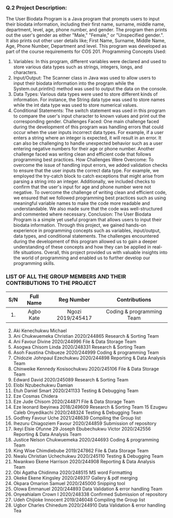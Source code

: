 ### Q.2 Project Description:

The User Biodata Program is a Java program that prompts users to input their biodata information,
including their first name, surname, middle name, department, level, age, phone number, and gender. The
program then prints out the user's gender as either "Male," "Female," or "Unspecified gender.". It also prints out other user details like; First Name, Surname, Middle Name, Age, Phone Number, Department and level. This
program was developed as part of the course requirements for COS 201.
Programming Concepts Used:

1. Variables: In this program, different variables were declared and used to store various data types such
   as strings, integers, longs, and characters.
2. Input/Output: The Scanner class in Java was used to allow users to input their biodata information into
   the program while the System.out.println() method was used to output the data on the console.
3. Data Types: Various data types were used to store different kinds of information. For instance, the
   String data type was used to store names while the int data type was used to store numerical values.
4. Conditional Statements: The switch statement was used in this program to compare the user's input
   character to known values and print out the corresponding gender.
   Challenges Faced:
   One main challenge faced during the development of this program was handling errors that could occur
   when the user inputs incorrect data types. For example, if a user enters a string where an integer is
   expected, it will result in an error. It can also be challenging to handle unexpected behavior such as a user
   entering negative numbers for their age or phone number. Another challenge faced was writing clean and
   efficient code that follows programming best practices.
   How Challenges Were Overcome:
   To overcome the issue of handling input errors, we added validation checks to ensure that the user inputs
   the correct data type. For example, we employed the try-catch block to catch exceptions that might arise
   from parsing a string into an integer. Additionally, we included checks to confirm that the user's input for
   age and phone number were not negative.
   To overcome the challenge of writing clean and efficient code, we ensured that we followed programming
   best practices such as using meaningful variable names to make the code more readable and
   understandable. We also made sure that the code was well-structured and commented where necessary.
   Conclusion:
   The User Biodata Program is a simple yet useful program that allows users to input their biodata
   information. Through this project, we gained hands-on experience in programming concepts such as
   variables, input/output, data types, and conditional statements. The challenges encountered during the
   development of this program allowed us to gain a deeper understanding of these concepts and how they
   can be applied in real-life situations. Overall, this project provided us with valuable insights into the world
   of programming and enabled us to further develop our programming skills.

### LIST OF ALL THE GROUP MEMBERS AND THEIR CONTRIBUTIONS TO THE PROJECT

| **S/N** | **Full Name** |  **Reg Number**   |     **Contributions**     |
| :-----: | :-----------: | :---------------: | :-----------------------: |
|   1.    |   Agbo Kate   | Ngozi 2019/245417 | Coding & programming Team |

2. Aki Kenechukwu Michael
3. Ani Chukwuemeka Christian 2020/244865 Research & Sorting Team
4. Ani Favour Divine 2020/244996 File & Data Storage Team
5. Asogwa Chisom Linda 2020/248331 Research & Sorting Team
6. Asoh Faustina Chibueze 2020/244999 Coding & programming Team
7. Chidozie Johnpaul Ezechukwu 2020/244898 Reporting & Data Analysis Team
8. Chinweike Kennedy Kosisochukwu 2020/245106 File & Data Storage Team
9. Edward David 2020/245089 Research & Sorting Team
10. Elobi Nzubechukwu Damian
11. Etuh Daniel Smart 2020/241133 Testing & Debugging Team
12. Eze Cosmas Chidera
13. Eze Jude Chisom 2020/244871 File & Data Storage Team
14. Eze leonard Ibeyinwa 2018/249609 Research & Sorting Team
    15 Ezugwu Caleb Onyedikachi 2020/248324 Testing & Debugging Team
15. Godfrey Favour Uche 2021/248639 Compiling the Group list
16. Ihezuru Chiagoziem Favour 2020/244859 Submission of repository
17. Ikeyi Elsie Ofunne
    29 Joseph Ebubechukwu Victor 2020/242556 Reporting & Data Analysis Team
18. Justice Nelson Chukwuemeka 2020/244693 Coding & programming Team
19. King Wise Chimdiebube 2019/247862 File & Data Storage Team
20. Nwalu Christian Uchechukwu 2020/245110 Testing & Debugging Team
21. Nwankwo Ekene Harrison 2020/244908 Reporting & Data Analysis Team
22. Obi Agatha Chidinma 2020/248515 MS word Formatting
23. Okeke Ekene Kingsley 2020/249317 Gallery & pdf merging
24. Okpara Omarion Samuel 2020/245000 Snipping tool
25. Olowa Emmanuel 2020/244893 Data Validation & error handling Team
26. Onyeahialam Crown I 2020/248338 Confirmed Submission of repository
27. Udeh Chijioke Innocent 2019/246048 Compiling the Group list
28. Ugbor Charles Chinedum 2020/244910 Data Validation & error handling Tea
